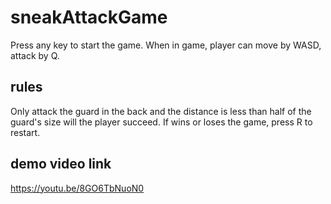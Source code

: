 # sneakAttackGame
Press any key to start the game. 
When in game, player can move by WASD, attack by Q.
## rules
Only attack the guard in the back and the distance is less than half of the guard's size will the player succeed.
If wins or loses the game, press R to restart.
## demo video link
https://youtu.be/8GO6TbNuoN0
